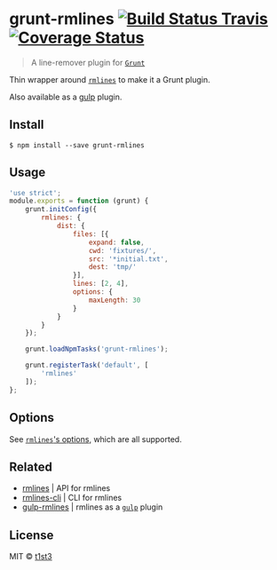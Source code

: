 # grunt-rmlines [![Build Status Travis](https://travis-ci.org/t1st3/grunt-rmlines.svg?branch=master)](https://travis-ci.org/t1st3/grunt-rmlines) [![Coverage Status](https://coveralls.io/repos/github/t1st3/grunt-rmlines/badge.svg?branch=master)](https://coveralls.io/github/t1st3/grunt-rmlines?branch=master)

> A line-remover plugin for [`Grunt`](http://gruntjs.com/)

Thin wrapper around [`rmlines`](https://github.com/t1st3/rmlines) to make it a Grunt plugin.

Also available as a [gulp](https://github.com/t1st3/gulp-rmlines) plugin.


## Install

```
$ npm install --save grunt-rmlines
```


## Usage

```js
'use strict';
module.exports = function (grunt) {
	grunt.initConfig({
		rmlines: {
			dist: {
				files: [{
					expand: false,
					cwd: 'fixtures/',
					src: '*initial.txt',
					dest: 'tmp/'
				}],
				lines: [2, 4],
				options: {
					maxLength: 30
				}
			}
		}
	});

	grunt.loadNpmTasks('grunt-rmlines');

	grunt.registerTask('default', [
		'rmlines'
	]);
};
```


## Options

See [`rmlines`'s options](https://github.com/t1st3/rmlines#options), which are all supported.

## Related

* [rmlines](https://github.com/t1st3/rmlines) | API for rmlines
* [rmlines-cli](https://github.com/t1st3/rmlines-cli) | CLI for rmlines
* [gulp-rmlines](https://github.com/t1st3/gulp-rmlines) | rmlines as a [`gulp`](http://gulpjs.com/) plugin


## License

MIT © [t1st3](http://tiste.org)
